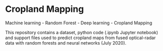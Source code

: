 # Cropland Mapping
<p>Machine learning - Random Forest - Deep learning - Cropland Mapping</p>
<p>This repository contains a dataset, python code (.ipynb Jupyter notebook) and support files used to predict cropland maps from fused optical-radar data with random forests and neural networks (July 2020).</p>
